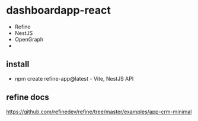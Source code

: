 # dashboardapp-react
- Refine
- NestJS
- OpenGraph
- 
## install
- npm create refine-app@latest - Vite, NestJS API

## refine docs
https://github.com/refinedev/refine/tree/master/examples/app-crm-minimal